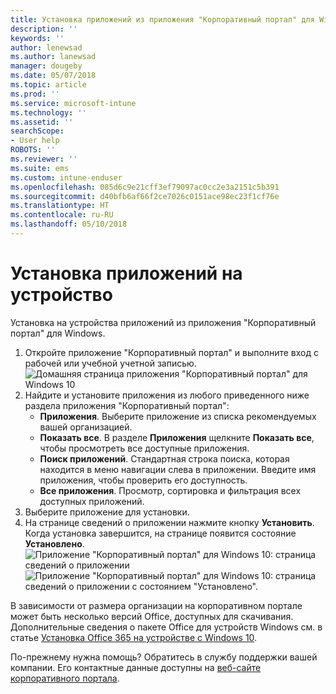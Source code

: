 ```yaml
---
title: Установка приложений из приложения "Корпоративный портал" для Windows
description: ''
keywords: ''
author: lenewsad
ms.author: lanewsad
manager: dougeby
ms.date: 05/07/2018
ms.topic: article
ms.prod: ''
ms.service: microsoft-intune
ms.technology: ''
ms.assetid: ''
searchScope:
- User help
ROBOTS: ''
ms.reviewer: ''
ms.suite: ems
ms.custom: intune-enduser
ms.openlocfilehash: 085d6c9e21cff3ef79097ac0cc2e3a2151c5b391
ms.sourcegitcommit: d40bfb6af66f2ce7026c0151ace98ec23f1cf76e
ms.translationtype: HT
ms.contentlocale: ru-RU
ms.lasthandoff: 05/10/2018
---
```

# <a name="install-apps-on-your-device"></a>Установка приложений на устройство
Установка на устройства приложений из приложения "Корпоративный портал" для Windows.

1. Откройте приложение "Корпоративный портал" и выполните вход с рабочей или учебной учетной записью.
![Домашняя страница приложения "Корпоративный портал" для Windows 10](./media/RS1_AppDetailsPage_Installed_03.png)
2. Найдите и установите приложения из любого приведенного ниже раздела приложения "Корпоративный портал":
    * **Приложения**. Выберите приложение из списка рекомендуемых вашей организацией. 
    * **Показать все**. В разделе **Приложения** щелкните **Показать все**, чтобы просмотреть все доступные приложения.
    * **Поиск приложений**. Стандартная строка поиска, которая находится в меню навигации слева в приложении. Введите имя приложения, чтобы проверить его доступность.
    * **Все приложения**. Просмотр, сортировка и фильтрация всех доступных приложений.
3. Выберите приложение для установки.
4. На странице сведений о приложении нажмите кнопку **Установить**. Когда установка завершится, на странице появится состояние **Установлено**.
![Приложение "Корпоративный портал" для Windows 10: страница сведений о приложении](./media/RS1_AppDetailsPage_Installed_02.png)  
![Приложение "Корпоративный портал" для Windows 10: страница сведений о приложении с состоянием "Установлено".](./media/RS1_AppDetailsPage_Installed_01.png)    

 В зависимости от размера организации на корпоративном портале может быть несколько версий Office, доступных для скачивания. Дополнительные сведения о пакете Office для устройств Windows см. в статье [Установка Office 365 на устройстве с Windows 10](./install-office-windows.md).

По-прежнему нужна помощь? Обратитесь в службу поддержки вашей компании. Его контактные данные доступны на [веб-сайте корпоративного портала](https://portal.manage.microsoft.com#HelpDeskDialog).
